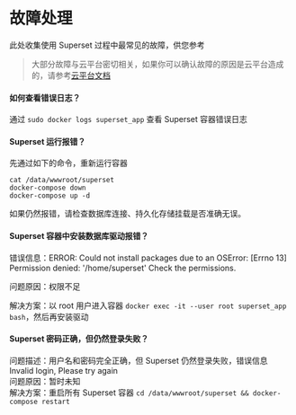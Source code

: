 # 故障处理

此处收集使用 Superset 过程中最常见的故障，供您参考

> 大部分故障与云平台密切相关，如果你可以确认故障的原因是云平台造成的，请参考[云平台文档](https://support.websoft9.com/docs/faq/zh/tech-instance.html)

#### 如何查看错误日志？

通过 `sudo docker logs superset_app` 查看 Superset 容器错误日志

#### Superset 运行报错？

先通过如下的命令，重新运行容器

```
cat /data/wwwroot/superset
docker-compose down
docker-compose up -d
```

如果仍然报错，请检查数据库连接、持久化存储挂载是否准确无误。

#### Superset 容器中安装数据库驱动报错？

错误信息：ERROR: Could not install packages due to an OSError: [Errno 13] Permission denied: '/home/superset'
Check the permissions.  

问题原因：权限不足  

解决方案：以 root 用户进入容器 `docker exec -it --user root superset_app bash`，然后再安装驱动  

#### Superset 密码正确，但仍然登录失败？

问题描述：用户名和密码完全正确，但 Superset 仍然登录失败，错误信息 Invalid login, Please try again  
问题原因：暂时未知  
解决方案：重启所有 Superset 容器 `cd /data/wwwroot/superset && docker-compose restart`  